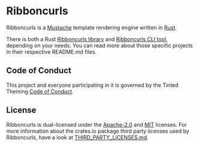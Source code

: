 # Ribboncurls

Ribboncurls is a [Mustache] template rendering engine written in [Rust].

There is both a Rust [Ribboncurls library] and [Ribboncurls CLI tool], depending
on your needs. You can read more about those specific projects in their
respective README.md files.

## Code of Conduct

This project and everyone participating in it is governed by the
Tinted Theming [Code of Conduct].

## License

Ribboncurls is dual-licensed under the [Apache-2.0] and [MIT] licenses.
For more information about the crates.io package third party licenses
used by Ribboncurls, have a look at [THIRD_PARTY_LICENSES.md].

[Mustache]: https://mustache.github.io
[Rust]: https://www.rust-lang.org/
[Ribboncurls library]: ribboncurls/README.md
[Ribboncurls CLI tool]: ribboncurls-cli/README.md
[MIT]: LICENSE-MIT
[Apache-2.0]: LICENSE-APACHE
[Code of Conduct]: https://github.com/tinted-theming/home/blob/main/CODE_OF_CONDUCT.md
[THIRD_PARTY_LICENSES.md]: THIRD_PARTY_LICENSES.md
